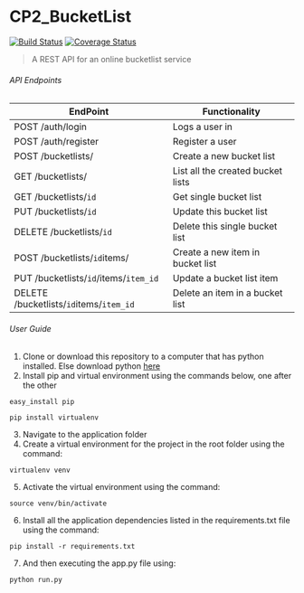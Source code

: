 # CP2_BucketList
[![Build Status](https://travis-ci.org/cnagadya/CP2_BucketList.svg?branch=develop)](https://travis-ci.org/cnagadya/CP2_BucketList)
[![Coverage Status](https://coveralls.io/repos/github/cnagadya/CP2_BucketList/badge.svg?branch=develop)](https://coveralls.io/github/cnagadya/CP2_BucketList?branch=develop)

> A REST API for an online bucketlist service

###### API Endpoints
| EndPoint                                | Functionality                     |
|-----------------------------------------|-----------------------------------|
| POST /auth/login                        | Logs a user in                    |
| POST /auth/register                     | Register a user                   |
| POST /bucketlists/                      | Create a new bucket list          |
| GET /bucketlists/                       | List all the created bucket lists |
| GET /bucketlists/`id`                   | Get single bucket list            |
| PUT /bucketlists/`id`                   | Update this bucket list           |
| DELETE /bucketlists/`id`                | Delete this single bucket list    |
| POST /bucketlists/`id`items/            | Create a new item in bucket list  |
| PUT /bucketlists/`id`/items/`item_id`   | Update a bucket list item         |
| DELETE /bucketlists/`id`items/`item_id` | Delete an item in a bucket list   |

###### User Guide
1. Clone or download this repository to a computer that has python installed. Else download python [here](https://www.python.org/downloads/)
2. Install pip and virtual environment using the commands below, one after the other
```
easy_install pip
```
```
pip install virtualenv
```

3. Navigate to the application folder
4. Create a virtual environment for the project in the root folder using the command:
```
virtualenv venv
```
5. Activate the virtual environment using the command:
```
source venv/bin/activate
```
6. Install all the application dependencies listed in the requirements.txt file using the command:
```
pip install -r requirements.txt
```
7. And then executing the app.py file using:
```
python run.py
```
